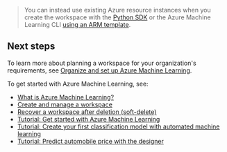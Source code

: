 > You can instead use existing Azure resource instances when you create the workspace with the [Python SDK](how-to-manage-workspace.md?tabs=python#create-a-workspace) or the Azure Machine Learning CLI [using an ARM template](how-to-create-workspace-template.md).

## Next steps

To learn more about planning a workspace for your organization's requirements, see [Organize and set up Azure Machine Learning](/azure/cloud-adoption-framework/ready/azure-best-practices/ai-machine-learning-resource-organization).

To get started with Azure Machine Learning, see:

+ [What is Azure Machine Learning?](overview-what-is-azure-machine-learning.md)
+ [Create and manage a workspace](how-to-manage-workspace.md)
+ [Recover a workspace after deletion (soft-delete)](concept-soft-delete.md)
+ [Tutorial: Get started with Azure Machine Learning](quickstart-create-resources.md)
+ [Tutorial: Create your first classification model with automated machine learning](tutorial-first-experiment-automated-ml.md) 
+ [Tutorial: Predict automobile price with the designer](tutorial-designer-automobile-price-train-score.md)
